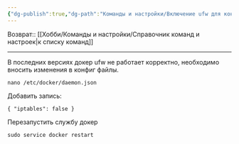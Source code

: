 ```yaml
---
{"dg-publish":true,"dg-path":"Команды и настройки/Включение ufw для контейнеров докер.md","permalink":"/komandy-i-nastrojki/vklyuchenie-ufw-dlya-kontejnerov-doker/"}
---
```


Возврат:: [[Хобби/Команды и настройки/Справочник команд и настроек\|к списку команд]]

---

В последних версиях докер ufw не работает корректно, необходимо вносить изменения в конфиг файлы.

```shell
nano /etc/docker/daemon.json
```

Добавить запись:
```
{ "iptables": false }
```

Перезапустить службу докер
```
sudo service docker restart
```
